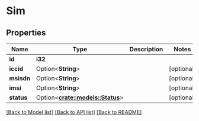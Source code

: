 # Sim

## Properties

Name | Type | Description | Notes
------------ | ------------- | ------------- | -------------
**id** | **i32** |  | 
**iccid** | Option<**String**> |  | [optional]
**msisdn** | Option<**String**> |  | [optional]
**imsi** | Option<**String**> |  | [optional]
**status** | Option<[**crate::models::Status**](Status.md)> |  | [optional]

[[Back to Model list]](../README.md#documentation-for-models) [[Back to API list]](../README.md#documentation-for-api-endpoints) [[Back to README]](../README.md)



